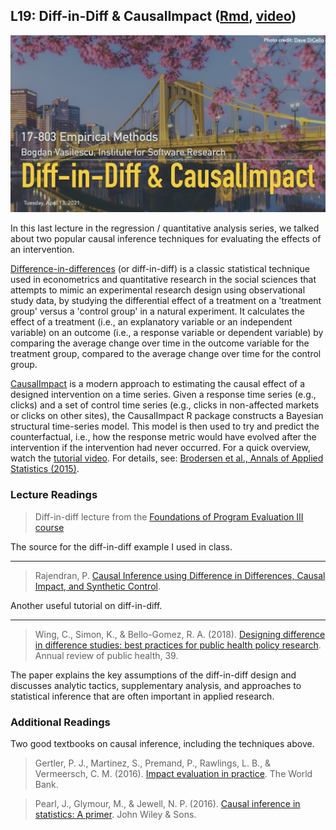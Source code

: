 ## L19: Diff-in-Diff & CausalImpact ([Rmd](../slides/19-diff-in-diff.pdf), [video](https://youtu.be/IZXPdvceOZQ))

![Lecture19-Diff-in-Diff](../assets/images/19-diff-in-diff.jpg)

In this last lecture in the regression / quantitative analysis series, we talked about two popular causal inference techniques for evaluating the effects of an intervention. 

[Difference-in-differences](https://en.wikipedia.org/wiki/Difference_in_differences) (or diff-in-diff) is a classic statistical technique used in econometrics and quantitative research in the social sciences that attempts to mimic an experimental research design using observational study data, by studying the differential effect of a treatment on a 'treatment group' versus a 'control group' in a natural experiment. It calculates the effect of a treatment (i.e., an explanatory variable or an independent variable) on an outcome (i.e., a response variable or dependent variable) by comparing the average change over time in the outcome variable for the treatment group, compared to the average change over time for the control group.

[CausalImpact](https://google.github.io/CausalImpact/CausalImpact.html) is a modern approach to estimating the causal effect of a designed intervention on a time series. Given a response time series (e.g., clicks) and a set of control time series (e.g., clicks in non-affected markets or clicks on other sites), the CausalImpact R package constructs a Bayesian structural time-series model. This model is then used to try and predict the counterfactual, i.e., how the response metric would have evolved after the intervention if the intervention had never occurred. For a quick overview, watch the [tutorial video](https://www.youtube.com/watch?v=GTgZfCltMm8). For details, see: [Brodersen et al., Annals of Applied Statistics (2015)](http://research.google.com/pubs/pub41854.html).


### Lecture Readings

> Diff-in-diff lecture from the [Foundations of Program Evaluation III course](https://ds4ps.org/pe4ps-textbook/docs/p-030-diff-in-diff.html)

The source for the diff-in-diff example I used in class.

---

> Rajendran, P. [Causal Inference using Difference in Differences, Causal Impact, and Synthetic Control](https://towardsdatascience.com/causal-inference-using-difference-in-differences-causal-impact-and-synthetic-control-f8639c408268). 

Another useful tutorial on diff-in-diff.

---

> Wing, C., Simon, K., & Bello-Gomez, R. A. (2018). [Designing difference in difference studies: best practices for public health policy research](https://www.annualreviews.org/doi/full/10.1146/annurev-publhealth-040617-013507). Annual review of public health, 39.

The paper explains the key assumptions of the diff-in-diff design and discusses analytic tactics, supplementary analysis, and approaches to statistical inference that are often important in applied research. 

### Additional Readings

Two good textbooks on causal inference, including the techniques above.

> Gertler, P. J., Martinez, S., Premand, P., Rawlings, L. B., & Vermeersch, C. M. (2016). [Impact
evaluation in practice](https://repositorio.minedu.gob.pe/bitstream/handle/20.500.12799/4813/Impact%20Evaluation%20in%20Practice.pdf). The World Bank.


> Pearl, J., Glymour, M., & Jewell, N. P. (2016). [Causal inference in statistics: A primer](http://bayes.cs.ucla.edu/PRIMER/). John Wiley & Sons.